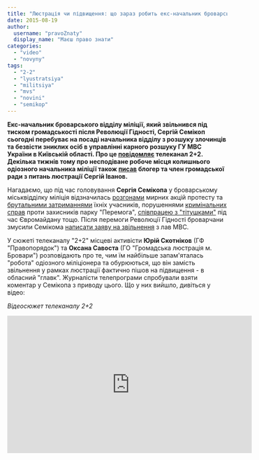 ```yaml
---
title: "Люстрація чи підвищення: що зараз робить екс-начальник броварського відділку міліції, - телеканал \"2+2\""
date: 2015-08-19
author: 
  username: "pravoZnaty"
  display_name: "Маєш право знати"
categories: 
  - "video"
  - "novyny"
tags: 
  - "2-2"
  - "lyustratsiya"
  - "militsiya"
  - "mvs"
  - "novini"
  - "semikop"
---
```


**Екс-начальник броварського відділу міліції, який звільнився під тиском громадськості після Революції Гідності, Сергій Семікоп сьогодні перебуває на посаді начальника відділу з розшуку злочинців та безвісти зниклих осіб в управлінні карного розшуку ГУ МВС України в Київській області. Про це [повідомляє](https://www.youtube.com/watch?v=HA6G41Ly1Ow&list=PLA4DQZzzQYpZ-CSs-NhrfCiNCQWJDjFyJ&feature=share) телеканал 2+2. Декілька тижнів тому про несподіване робоче місця колишнього одіозного начальника міліції також [писав](http://blogs.pravda.com.ua/authors/ivanov/55c1264114a67/) блогер та член громадської ради з питань люстрації Сергій Іванов.**

Нагадаємо, що під час головування **Сергія Семікопа** у броварському міськвідділку міліція відзначилась [розгонами](https://mpz.brovary.org/mirna-aktsiya-starata-suddi-zakinchilas-pobittyam-ta-zatrimannyami-yiyi-uchasnikiv-militsiyeyu/) мирних акцій протесту та [брутальними затриманнями](https://mpz.brovary.org/krivavi-sutichki-vidbulis-u-brovarah-mizh-meshkantsyami-ta-zabudovnikami-tsentralnogo-parku/) їхніх учасників, порушеннями [кримінальних справ](https://mpz.brovary.org/militsiya-zvinuvachuye-zahisnikiv-parku-peremoga-u-kriminali/) проти захисників парку "Перемога", [співпрацею з "тітушками"](https://mpz.brovary.org/brovarski-rayonni-titushki-hto-zvidki-i-za-skilki/) під час Євромайдану тощо. Після перемоги Революції Гідності броварчани змусили Семікома [написати заяву на звільнення](https://mpz.brovary.org/nachalnik-brovarskoyi-militsiyi-napisav-raport-na-zvilnennya-cherez-nedoviru-samooboroni/) з лав МВС.

У сюжеті телеканалу "2+2" місцеві активісти **Юрій Скотніков** (ГФ "Правопорядок") та **Оксана Савоста** (ГО "Громадська люстрація м. Бровари") розповідають про те, чим їм найбільше запам'яталась "робота" одіозного міліціонера та обурюються, що він замість звільнення у рамках люстрації фактично пішов на підвищення - в обласний "главк". Журналісти телепрограми спробували взяти коментар у Семікопа з приводу цього. Що у них вийшло, дивіться у відео:

_Відеосюжет телеканалу 2+2_

<iframe src="https://www.youtube.com/embed/HA6G41Ly1Ow?list=PLA4DQZzzQYpZ-CSs-NhrfCiNCQWJDjFyJ" width="560" height="315" frameborder="0" allowfullscreen="allowfullscreen"></iframe>
